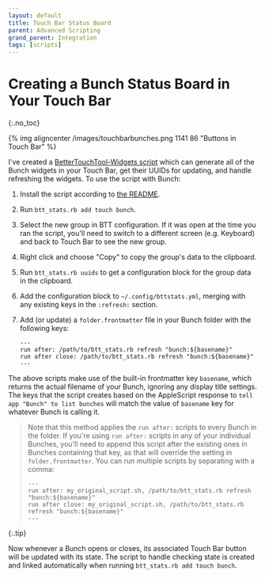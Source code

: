 ```yaml
---
layout: default
title: Touch Bar Status Board
parent: Advanced Scripting
grand_parent: Integration
tags: [scripts]
---
```

# Creating a Bunch Status Board in Your Touch Bar
{:.no_toc}

{% img aligncenter /images/touchbarbunches.png 1141 86 "Buttons in Touch Bar" %}

I've created a [BetterTouchTool-Widgets script](https://github.com/ttscoff/BetterTouchTool-Widgets/) which can generate all of the Bunch widgets in your Touch Bar, get their UUIDs for updating, and handle refreshing the widgets. To use the script with Bunch:

1. Install the script according to [the README](https://github.com/ttscoff/BetterTouchTool-Widgets/).
1. Run `btt_stats.rb add touch bunch`.
2. Select the new group in BTT configuration. If it was open at the time you ran the script, you'll need to switch to a different screen (e.g. Keyboard) and back to Touch Bar to see the new group.
3. Right click and choose "Copy" to copy the group's data to the clipboard.
4. Run `btt_stats.rb uuids` to get a configuration block for the group data in the clipboard.
5. Add the configuration block to `~/.config/bttstats.yml`, merging with any existing keys in the `:refresh:` section.
6. Add (or update) a `folder.frontmatter` file in your Bunch folder with the following keys:

    ```bunch
    ---
    run after: /path/to/btt_stats.rb refresh "bunch:${basename}"
    run after close: /path/to/btt_stats.rb refresh "bunch:${basename}"
    ---
    ```

The above scripts make use of the built-in frontmatter key `basename`, which returns the actual filename of your Bunch, ignoring any display title settings. The keys that the script creates based on the AppleScript response to `tell app "Bunch" to list bunches` will match the value of `basename` key for whatever Bunch is calling it.

> Note that this method applies the `run after:` scripts to every Bunch in the folder. If you're using `run after:` scripts in any of your individual Bunches, you'll need to append this script after the existing ones in Bunches containing that key, as that will override the setting in `folder.frontmatter`. You can run multiple scripts by separating with a comma:
> 
> ```bunch
> ---
> run after: my_original_script.sh, /path/to/btt_stats.rb refresh "bunch:${basename}"
> run after close: my_original_script.sh, /path/to/btt_stats.rb refresh "bunch:${basename}"
> ---
> ```
{:.tip}

Now whenever a Bunch opens or closes, its associated Touch Bar button will be updated with its state. The script to handle checking state is created and linked automatically when running `btt_stats.rb add touch bunch`.



